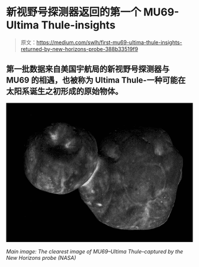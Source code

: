 # 新视野号探测器返回的第一个 MU69-Ultima Thule-insights

> 原文：<https://medium.com/swlh/first-mu69-ultima-thule-insights-returned-by-new-horizons-probe-388b33519f9>

## 第一批数据来自美国宇航局的新视野号探测器与 MU69 的相遇，也被称为 Ultima Thule-一种可能在太阳系诞生之初形成的原始物体。

![](img/7cc46416aefb2649eb405f6b3fdfa2ee.png)

*Main image: The clearest image of MU69–Ultima Thule–captured by the New Horizons probe (NASA)*